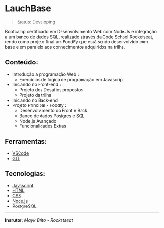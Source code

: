 # LauchBase

> Status: Developing

Bootcamp certificado em Desenvolvimento Web com Node.Js e integração a um banco de dados SQL, 
realizado através da Code School Rocketseat, tendo como projeto final um FoodFy 
que está sendo desenvolvido com base e em paralelo aos conhecimentos adquiridos na trilha.
 

## Conteúdo:

+ Introdução a programação Web **:**
  + Exercícios de lógica de programação em Javascript
+ Iniciando no Front-end **:**
  + Projeto dos Desafios propostos
  + Projeto da trilha
+ Iniciando no Back-end
+ Projeto Principal - Foodfy **:**
  + Desenvolvimento do Front e Back
  + Banco de dados Postgres e SQL
  + Node.js Avançado
  + Funcionalidades Extras

## Ferramentas:

+ [VSCode](_____)
+ [GIT](_____)


## Tecnologias:

+ [Javascript](____)
+ [HTML](_____)
+ [CSS](______)
+ [Node.js](____)
+ [PostgreSQL](_____)



__________________________________________________

**Insrutor:** *Mayk Brito - Rocketseat*
